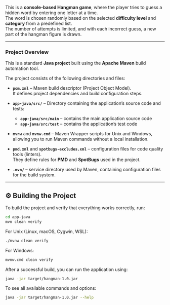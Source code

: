 
This is a **console-based Hangman game**, where the player tries to guess a hidden word by entering one letter at a time.  
The word is chosen randomly based on the selected **difficulty level** and **category** from a predefined list.  
The number of attempts is limited, and with each incorrect guess, a new part of the hangman figure is drawn.

---

### Project Overview

This is a standard **Java project** built using the **Apache Maven** build automation tool.

The project consists of the following directories and files:

- **`pom.xml`** – Maven build descriptor (Project Object Model).  
  It defines project dependencies and build configuration steps.

- **`app-java/src/`** – Directory containing the application’s source code and tests:
  - **`app-java/src/main`** – contains the main application source code
  - **`app-java/src/test`** – contains the application’s test code

- **`mvnw`** and **`mvnw.cmd`** – Maven Wrapper scripts for Unix and Windows,  
  allowing you to run Maven commands without a local installation.

- **`pmd.xml`** and **`spotbugs-excludes.xml`** – configuration files for code quality tools (linters).  
  They define rules for **PMD** and **SpotBugs** used in the project.

- **`.mvn/`** – service directory used by Maven, containing configuration files for the build system.

---

## ⚙️ Building the Project

To build the project and verify that everything works correctly, run:

```bash
cd app-java
mvn clean verify
```

For Unix (Linux, macOS, Cygwin, WSL):

```bash
./mvnw clean verify
```

For Windows:
```bash
mvnw.cmd clean verify
```

After a successful build, you can run the application using:
```bash
java -jar target/hangman-1.0.jar
```
To see all available commands and options:
```bash
java -jar target/hangman-1.0.jar --help
```


